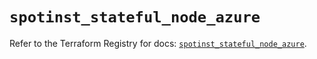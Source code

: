 # `spotinst_stateful_node_azure`

Refer to the Terraform Registry for docs: [`spotinst_stateful_node_azure`](https://registry.terraform.io/providers/spotinst/spotinst/1.181.0/docs/resources/stateful_node_azure).
